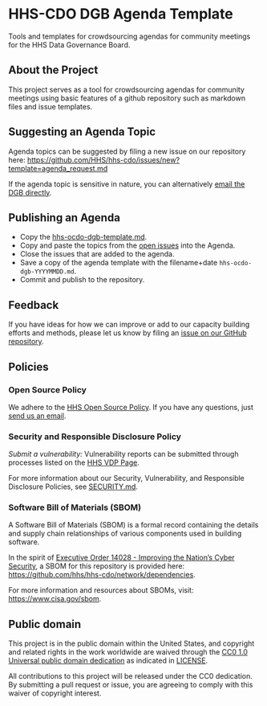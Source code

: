 # HHS-CDO DGB Agenda Template
Tools and templates for crowdsourcing agendas for community meetings for the HHS Data Governance Board.

## About the Project
This project serves as a tool for crowdsourcing agendas for community meetings using basic features of a github repository such as markdown files and issue templates.

## Suggesting an Agenda Topic
Agenda topics can be suggested by filing a new issue on our repository here:
https://github.com/HHS/hhs-cdo/issues/new?template=agenda_request.md

If the agenda topic is sensitive in nature, you can alternatively [email the DGB directly](mailto:dgb@hhs.gov).

## Publishing an Agenda
- Copy the [hhs-ocdo-dgb-template.md](hhs_ocdo_dgb_template.md).
- Copy and paste the topics from the [open issues](https://github.com/HHS/hhs-cdo/issues) into the Agenda.
- Close the issues that are added to the agenda.
- Save a copy of the agenda template with the filename+date `hhs-ocdo-dgb-YYYYMMDD.md`.
- Commit and publish to the repository.



## Feedback
If you have ideas for how we can improve or add to our capacity building efforts and methods, please let us know by filing an [issue on our GitHub repository](https://github.com/hhs/hhs-cdo/issues/new).

<!--
## Glossary
Information about terminology and acronyms used in this documentation may be found in [GLOSSARY.md](GLOSSARY.md).
-->

## Policies

### Open Source Policy

We adhere to the [HHS Open Source
Policy](https://www.hhs.gov/sites/default/files/hhs-open-gov-plan-v4-2016.pdf). If you have any
questions, just [send us an email](mailto:cdo@hhs.gov).

### Security and Responsible Disclosure Policy

_Submit a vulnerability:_ Vulnerability reports can be submitted through processes listed on the [HHS VDP Page](https://www.hhs.gov/vulnerability-disclosure-policy/index.html). 

For more information about our Security, Vulnerability, and Responsible Disclosure Policies, see [SECURITY.md](SECURITY.md).

### Software Bill of Materials (SBOM)

A Software Bill of Materials (SBOM) is a formal record containing the details and supply chain relationships of various components used in building software.

In the spirit of [Executive Order 14028 - Improving the Nation’s Cyber Security](https://www.gsa.gov/technology/it-contract-vehicles-and-purchasing-programs/information-technology-category/it-security/executive-order-14028), a SBOM for this repository is provided here: https://github.com/hhs/hhs-cdo/network/dependencies.

For more information and resources about SBOMs, visit: https://www.cisa.gov/sbom.

## Public domain

This project is in the public domain within the United States, and copyright and related rights in the work worldwide are waived through the [CC0 1.0 Universal public domain dedication](https://creativecommons.org/publicdomain/zero/1.0/) as indicated in [LICENSE](LICENSE).

All contributions to this project will be released under the CC0 dedication. By submitting a pull request or issue, you are agreeing to comply with this waiver of copyright interest.

